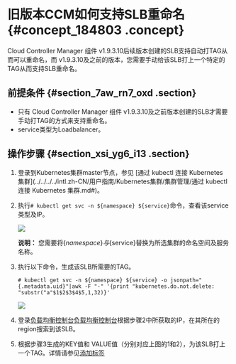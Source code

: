 # 旧版本CCM如何支持SLB重命名 {#concept_184803 .concept}

Cloud Controller Manager 组件 v1.9.3.10后续版本创建的SLB支持自动打TAG从而可以重命名，而 v1.9.3.10及之前的版本，您需要手动给该SLB打上一个特定的TAG从而支持SLB重命名。

## 前提条件 {#section_7aw_rn7_oxd .section}

-   只有 Cloud Controller Manager 组件 v1.9.3.10及之前版本创建的SLB才需要手动打TAG的方式来支持重命名。
-   service类型为Loadbalancer。

## 操作步骤 {#section_xsi_yg6_i13 .section}

1.  登录到Kubernetes集群master节点，参见 [通过 kubectl 连接 Kubernetes 集群](../../../../intl.zh-CN/用户指南/Kubernetes集群/集群管理/通过 kubectl 连接 Kubernetes 集群.md#)。
2.  执行`# kubectl get svc -n ${namespace} ${service}`命令，查看该service类型及IP。

    ![](http://static-aliyun-doc.oss-cn-hangzhou.aliyuncs.com/assets/img/158824/156212258544550_zh-CN.png)

    **说明：** 您需要将$\{namespace\}与$\{service\}替换为所选集群的命名空间及服务名称。

3.  执行以下命令，生成该SLB所需要的TAG。

    `# kubectl get svc -n ${namespace} ${service} -o jsonpath="{.metadata.uid}"|awk -F "-" '{print "kubernetes.do.not.delete: "substr("a"$1$2$3$4$5,1,32)}'`

    ![](http://static-aliyun-doc.oss-cn-hangzhou.aliyuncs.com/assets/img/158824/156212258644551_zh-CN.png)

4.  登录[负载均衡控制台](https://slb.console.aliyun.com)[负载均衡控制台](https://partners-intl.console.aliyun.com/#/sls)根据步骤2中所获取的IP，在其所在的region搜索到该SLB。
5.  根据步骤3生成的KEY值和 VALUE值（分别对应上图的1和2），为该SLB打上一个TAG。详情请参见[添加标签](../../../../intl.zh-CN/用户指南/负载均衡实例/管理标签.md#ol_q2w_1vn_vdb)

